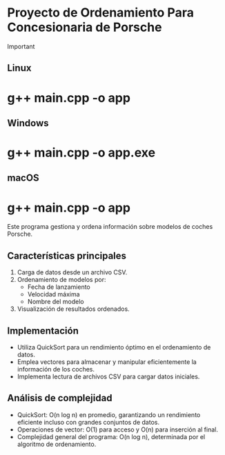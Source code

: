 # Proyecto de Ordenamiento Para Concesionaria de Porsche
> [!IMPORTANT]
> ## Linux
> # **g++ main.cpp -o app**
>
> ## Windows
> # **g++ main.cpp -o app.exe**
>
> ## macOS
> # **g++ main.cpp -o app**

Este programa gestiona y ordena información sobre modelos de coches Porsche.

## Características principales

1. Carga de datos desde un archivo CSV.
2. Ordenamiento de modelos por:
   - Fecha de lanzamiento
   - Velocidad máxima
   - Nombre del modelo
3. Visualización de resultados ordenados.

## Implementación

- Utiliza QuickSort para un rendimiento óptimo en el ordenamiento de datos.
- Emplea vectores para almacenar y manipular eficientemente la información de los coches.
- Implementa lectura de archivos CSV para cargar datos iniciales.

## Análisis de complejidad

- QuickSort: O(n log n) en promedio, garantizando un rendimiento eficiente incluso con grandes conjuntos de datos.
- Operaciones de vector: O(1) para acceso y O(n) para inserción al final.
- Complejidad general del programa: O(n log n), determinada por el algoritmo de ordenamiento.
